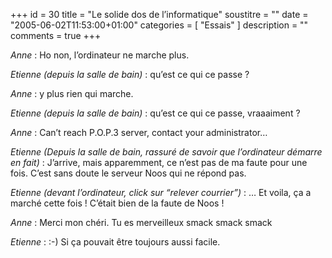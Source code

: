 +++
id = 30
title = "Le solide dos de l’informatique"
soustitre = ""
date = "2005-06-02T11:53:00+01:00"
categories = [ "Essais" ]
description = ""
comments = true
+++

<div class="chapo"></div>

_Anne_&nbsp;: Ho non, l’ordinateur ne marche plus.

_Etienne (depuis la salle de bain)_&nbsp;: qu’est ce qui ce passe&nbsp;?

_Anne_&nbsp;: y plus rien qui marche.

_Etienne (depuis la salle de bain)_&nbsp;: qu’est ce qui ce passe, vraaaiment&nbsp;?

_Anne_&nbsp;: Can’t reach P.O.P.3 server, contact your administrator…

_Etienne (Depuis la salle de bain, rassuré de savoir que l’ordinateur démarre en fait)_&nbsp;: J’arrive, mais apparemment, ce n’est pas de ma faute pour une fois. C’est sans doute le serveur Noos qui ne répond pas.

_Etienne (devant l’ordinateur, click sur “relever courrier”)_&nbsp;: … Et voila, ça a marché cette fois&nbsp;! C’était bien de la faute de Noos&nbsp;!

_Anne_&nbsp;: Merci mon chéri. Tu es merveilleux smack smack smack

_Etienne_&nbsp;:&nbsp;:-) Si ça pouvait être toujours aussi facile.
